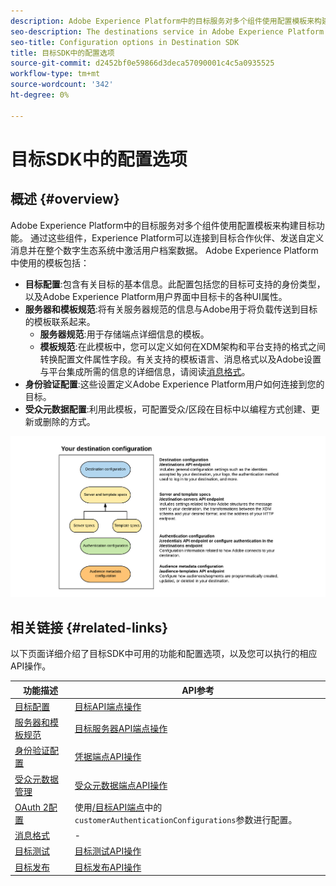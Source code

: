 ```yaml
---
description: Adobe Experience Platform中的目标服务对多个组件使用配置模板来构建目标功能。 通过这些组件，Experience Platform可以连接到目标合作伙伴、发送自定义消息并在整个数字生态系统中激活用户档案数据。
seo-description: The destinations service in Adobe Experience Platform uses configuration templates for several components that build up the destinations functionality. Combined, these components allow Experience Platform to connect to destination partners, send custom messages, and activate profile data across the digital ecosystem.
seo-title: Configuration options in Destination SDK
title: 目标SDK中的配置选项
source-git-commit: d2452bf0e59866d3deca57090001c4c5a0935525
workflow-type: tm+mt
source-wordcount: '342'
ht-degree: 0%

---
```


# 目标SDK中的配置选项

## 概述 {#overview}

Adobe Experience Platform中的目标服务对多个组件使用配置模板来构建目标功能。 通过这些组件，Experience Platform可以连接到目标合作伙伴、发送自定义消息并在整个数字生态系统中激活用户档案数据。 Adobe Experience Platform中使用的模板包括：

* **目标配置**:包含有关目标的基本信息。此配置包括您的目标可支持的身份类型，以及Adobe Experience Platform用户界面中目标卡的各种UI属性。
* **服务器和模板规范**:将有关服务器规范的信息与Adobe用于将负载传送到目标的模板联系起来。
   * **服务器规范**:用于存储端点详细信息的模板。
   * **模板规范**:在此模板中，您可以定义如何在XDM架构和平台支持的格式之间转换配置文件属性字段。有关支持的模板语言、消息格式以及Adobe设置与平台集成所需的信息的详细信息，请阅读[消息格式](./message-format.md)。
* **身份验证配置**:这些设置定义Adobe Experience Platform用户如何连接到您的目标。
* **受众元数据配置**:利用此模板，可配置受众/区段在目标中以编程方式创建、更新或删除的方式。

![目标SDK模板和配置](./assets/self-service-configuration.png)

## 相关链接 {#related-links}

以下页面详细介绍了目标SDK中可用的功能和配置选项，以及您可以执行的相应API操作。

| 功能描述 | API参考 |
|--- |--- |
| [目标配置](./destination-configuration.md) | [目标API端点操作](./destination-configuration-api.md) |
| [服务器和模板规范](./server-and-template-configuration.md) | [目标服务器API端点操作](./destination-server-api.md) |
| [身份验证配置](./credentials-configuration.md) | [凭据端点API操作](./credentials-configuration-api.md) |
| [受众元数据管理](./audience-metadata-management.md) | [受众元数据端点API操作](./audience-metadata-api.md) |
| [OAuth 2配置](./oauth2-authentication.md) | 使用[/目标API端点](./destination-configuration-api.md)中的`customerAuthenticationConfigurations`参数进行配置。 |
| [消息格式](./message-format.md) | - |
| [目标测试](./test-destination.md) | [目标测试API操作](./destination-testing-api.md) |
| [目标发布](./configure-destination-instructions.md#publish-destination) | [目标发布API操作](./destination-publish-api.md) |
